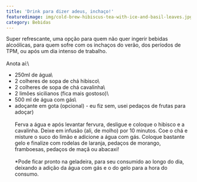```yaml
---
title: 'Drink para dizer adeus, inchaço!'
featuredimage: img/cold-brew-hibiscus-tea-with-ice-and-basil-leaves.jpg
category: Bebidas
---
```

Super refrescante, uma opção para quem não quer ingerir bebidas alcoólicas, para quem sofre com os inchaços do verão, dos períodos de TPM, ou após um dia intenso de trabalho.\
\
Anota aí:\
- 250ml de água\
- 2 colheres de sopa de chá hibisco\
- 2 colheres de sopa de chá cavalinha\
- 2 limões sicilianos (fica mais gostoso)\
- 500 ml de água com gás\
- adoçante em gota (opcional) - eu fiz sem, usei pedaços de frutas para adoçar)\
\
Ferva a água e após levantar fervura, desligue e coloque o hibisco e a cavalinha. Deixe em infusão (ali, de molho) por 10 minutos. Coe o chá e misture o suco do limão e adicione a água com gás. Coloque bastante gelo e finalize com rodelas de laranja, pedaços de morango, framboesas, pedaços de maçã ou abacaxi!\
\
*Pode ficar pronto na geladeira, para seu consumido ao longo do dia, deixando a adição da água com gás e o do gelo para a hora do consumo.